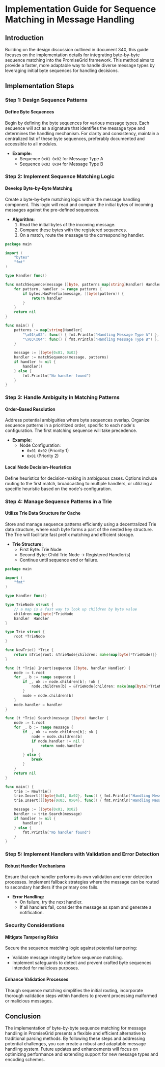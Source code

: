 # Implementation Guide for Sequence Matching in Message Handling

## Introduction

Building on the design discussion outlined in document 340, this guide focuses on the implementation details for integrating byte-by-byte sequence matching into the PromiseGrid framework. This method aims to provide a faster, more adaptable way to handle diverse message types by leveraging initial byte sequences for handling decisions.

## Implementation Steps

### Step 1: Design Sequence Patterns

#### Define Byte Sequences

Begin by defining the byte sequences for various message types. Each sequence will act as a signature that identifies the message type and determines the handling mechanism. For clarity and consistency, maintain a centralized list of these byte sequences, preferably documented and accessible to all modules.

- **Example:**
  - Sequence `0x01 0x02` for Message Type A
  - Sequence `0x03 0x04` for Message Type B

### Step 2: Implement Sequence Matching Logic

#### Develop Byte-by-Byte Matching

Create a byte-by-byte matching logic within the message handling component. This logic will read and compare the initial bytes of incoming messages against the pre-defined sequences.

- **Algorithm:**
  1. Read the initial bytes of the incoming message.
  2. Compare these bytes with the registered sequences.
  3. On a match, route the message to the corresponding handler.

```go
package main

import (
    "bytes"
    "fmt"
)

type Handler func()

func matchSequence(message []byte, patterns map[string]Handler) Handler {
    for pattern, handler := range patterns {
        if bytes.HasPrefix(message, []byte(pattern)) {
            return handler
        }
    }
    return nil
}

func main() {
    patterns := map[string]Handler{
        "\x01\x02": func() { fmt.Println("Handling Message Type A") },
        "\x03\x04": func() { fmt.Println("Handling Message Type B") },
    }

    message := []byte{0x01, 0x02}
    handler := matchSequence(message, patterns)
    if handler != nil {
        handler()
    } else {
        fmt.Println("No handler found")
    }
}
```

### Step 3: Handle Ambiguity in Matching Patterns

#### Order-Based Resolution

Address potential ambiguities where byte sequences overlap. Organize sequence patterns in a prioritized order, specific to each node's configuration. The first matching sequence will take precedence.

- **Example:**
  - Node Configuration:
    - `0x01 0x02` (Priority 1)
    - `0x01` (Priority 2)

#### Local Node Decision-Heuristics

Define heuristics for decision-making in ambiguous cases. Options include routing to the first match, broadcasting to multiple handlers, or utilizing a specific heuristic based on the node's configuration.

### Step 4: Manage Sequence Patterns in a Trie

#### Utilize Trie Data Structure for Cache

Store and manage sequence patterns efficiently using a decentralized Trie data structure, where each byte forms a part of the nested key structure. The Trie will facilitate fast prefix matching and efficient storage.

- **Trie Structure:**
  - First Byte: Trie Node
  - Second Byte: Child Trie Node -> Registered Handler(s)
  - Continue until sequence end or failure.


```go
package main

import (
    "fmt"
)

type Handler func()

type TrieNode struct {
    // a map is a fast way to look up children by byte value
    children map[byte]*TrieNode
    handler  Handler
}

type Trie struct {
    root *TrieNode
}

func NewTrie() *Trie {
    return &Trie{root: &TrieNode{children: make(map[byte]*TrieNode)}}
}

func (t *Trie) Insert(sequence []byte, handler Handler) {
    node := t.root
    for _, b := range sequence {
        if _, ok := node.children[b]; !ok {
            node.children[b] = &TrieNode{children: make(map[byte]*TrieNode)}
        }
        node = node.children[b]
    }
    node.handler = handler
}

func (t *Trie) Search(message []byte) Handler {
    node := t.root
    for _, b := range message {
        if _, ok := node.children[b]; ok {
            node = node.children[b]
            if node.handler != nil {
                return node.handler
            }
        } else {
            break
        }
    }
    return nil
}

func main() {
    trie := NewTrie()
    trie.Insert([]byte{0x01, 0x02}, func() { fmt.Println("Handling Message Type A") })
    trie.Insert([]byte{0x03, 0x04}, func() { fmt.Println("Handling Message Type B") })

    message := []byte{0x01, 0x02}
    handler := trie.Search(message)
    if handler != nil {
        handler()
    } else {
        fmt.Println("No handler found")
    }
}
```

### Step 5: Implement Handlers with Validation and Error Detection

#### Robust Handler Mechanisms

Ensure that each handler performs its own validation and error detection processes. Implement fallback strategies where the message can be routed to secondary handlers if the primary one fails.

- **Error Handling:**
  - On failure, try the next handler.
  - If all handlers fail, consider the message as spam and generate a notification.

### Security Considerations

#### Mitigate Tampering Risks

Secure the sequence matching logic against potential tampering:
- Validate message integrity before sequence matching.
- Implement safeguards to detect and prevent crafted byte sequences intended for malicious purposes.

#### Enhance Validation Processes

Though sequence matching simplifies the initial routing, incorporate thorough validation steps within handlers to prevent processing malformed or malicious messages.

## Conclusion

The implementation of byte-by-byte sequence matching for message handling in PromiseGrid presents a flexible and efficient alternative to traditional parsing methods. By following these steps and addressing potential challenges, you can create a robust and adaptable message handling system. Future updates and enhancements will focus on optimizing performance and extending support for new message types and encoding schemes.

